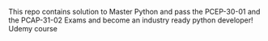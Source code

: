 This repo contains solution to Master Python and pass the PCEP-30-01 and the PCAP-31-02 Exams and become an industry ready python developer! Udemy course
